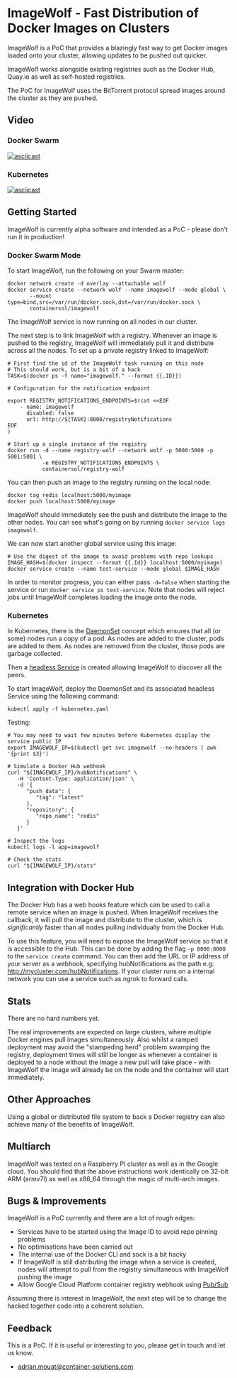 ImageWolf - Fast Distribution of Docker Images on Clusters
==========================================================

ImageWolf is a PoC that provides a blazingly fast way to get Docker images
loaded onto your cluster, allowing updates to be pushed out quicker.

ImageWolf works alongside existing registries such as the Docker Hub, Quay.io
as well as self-hosted registries.

The PoC for ImageWolf uses the BitTorrent protocol spread images around the
cluster as they are pushed.

## Video

### Docker Swarm

[![asciicast](https://asciinema.org/a/DowEjf7Inqhtu4ZQsvZfA2b0j.png)](https://asciinema.org/a/DowEjf7Inqhtu4ZQsvZfA2b0j)

### Kubernetes

[![asciicast](https://asciinema.org/a/01rQtDxr67y4Gtu85KpBJ9cz2.png)](https://asciinema.org/a/01rQtDxr67y4Gtu85KpBJ9cz2)


## Getting Started

ImageWolf is currently alpha software and intended as a PoC - please don't run it in
production!

### Docker Swarm Mode

To start ImageWolf, run the following on your Swarm master:

```
docker network create -d overlay --attachable wolf
docker service create --network wolf --name imagewolf --mode global \
       --mount type=bind,src=/var/run/docker.sock,dst=/var/run/docker.sock \
       containersol/imagewolf
```

The ImageWolf service is now running on all nodes in our cluster.

The next step is to link ImageWolf with a registry. Whenever an image is pushed to
the registry, ImageWolf will immediately pull it and distribute across all the
nodes. To set up a private registry linked to ImageWolf:


```
# First find the id of the ImageWolf task running on this node
# This should work, but is a bit of a hack
TASK=$(docker ps -f name="imagewolf." --format {{.ID}})

# Configuration for the notification endpoint

export REGISTRY_NOTIFICATIONS_ENDPOINTS=$(cat <<EOF
    - name: imagewolf
      disabled: false
      url: http://${TASK}:8000/registryNotifications
EOF
)

# Start up a single instance of the registry
docker run -d --name registry-wolf --network wolf -p 5000:5000 -p 5001:5001 \
           -e REGISTRY_NOTIFICATIONS_ENDPOINTS \
           containersol/registry-wolf
```


You can then push an image to the registry running on the local node:

```
docker tag redis localhost:5000/myimage
docker push localhost:5000/myimage
```

ImageWolf should immediately see the push and distribute the image to the other
nodes. You can see what's going on by running `docker service logs imagewolf`.

We can now start another global service using this image:

```
# Use the digest of the image to avoid problems with repo lookups
IMAGE_HASH=$(docker inspect --format {{.Id}} localhost:5000/myimage)
docker service create --name test-service --mode global $IMAGE_HASH
```

In order to monitor progress, you can either pass `-d=false` when starting the
service or run `docker service ps test-service`. Note that nodes will reject
jobs until ImageWolf completes loading the image onto the node.

### Kubernetes

In Kubernetes, there is the [DaemonSet](https://kubernetes.io/docs/concepts/workloads/controllers/daemonset/)
concept which ensures that all (or some) nodes run a copy of a pod. As nodes
are added to the cluster, pods are added to them. As nodes are removed from the
cluster, those pods are garbage collected.

Then a [headless Service](https://kubernetes.io/docs/concepts/services-networking/service/#headless-services)
is created allowing ImageWolf to discover all the peers.


To start ImageWolf, deploy the DaemonSet and its associated headless Service using
the following command:

```
kubectl apply -f kubernetes.yaml
```

Testing:

```
# You may need to wait few minutes before Kubernetes display the service public IP
export IMAGEWOLF_IP=$(kubectl get svc imagewolf --no-headers | awk '{print $3}')

# Simulate a Docker Hub webhook
curl "${IMAGEWOLF_IP}/hubNotifications" \
   -H 'Content-Type: application/json' \
   -d '{
      "push_data": {
         "tag": "latest"
      },
      "repository": {
         "repo_name": "redis"
      }
   }'

# Inspect the logs
kubectl logs -l app=imagewolf

# Check the stats
curl "${IMAGEWOLF_IP}/stats"
```

## Integration with Docker Hub

The Docker Hub has a web hooks feature which can be used to call a remote
service when an image is pushed. When ImageWolf receives the callback, it will
pull the image and distribute to the cluster, which is *significantly*
faster than all nodes pulling individually from the Docker Hub.

To use this feature, you will need to expose the ImageWolf service so that it is
accessible to the Hub. This can be done by adding the flag `-p 8000:8000` to the
`service create` command. You can then add the URL or IP address of your server
as a webhook, specifying hubNotifications as the path e.g:
http://mycluster.com/hubNotifications. If your cluster runs on a internal
network you can use a service such as ngrok to forward calls.

## Stats

There are no hard numbers yet.

The real improvements are expected on large clusters, where multiple Docker
engines pull images simultaneously. Also whilst a ramped deployment may avoid
the "stampeding herd" problem swamping the registry, deployment times will still
be longer as whenever a container is deployed to a node without the image a new
pull will take place - with ImageWolf the image will already be on the node and
the container will start immediately.

## Other Approaches

Using a global or distributed file system to back a Docker registry can also
achieve many of the benefits of ImageWolf.

## Multiarch

ImageWolf was tested on a Raspberry PI cluster as well as in the Google cloud. You
should find that the above instructions work identically on 32-bit ARM (armv7l)
as well as x86_64 through the magic of multi-arch images.

## Bugs & Improvements

ImageWolf is a PoC currently and there are a lot of rough edges:

 - Services have to be started using the Image ID to avoid repo pinning problems
 - No optimisations have been carried out
 - The internal use of the Docker CLI and sock is a bit hacky
 - If ImageWolf is still distributing the image when a service is created, nodes
   will attempt to pull from the registry simultaneous with ImageWolf pushing
   the image
 - Allow Google Cloud Platform container registry webhook using [Pub/Sub](https://cloud.google.com/container-registry/docs/configuring-notifications)

Assuming there is interest in ImageWolf, the next step will be to change the hacked
together code into a coherent solution.

## Feedback

This is a PoC. If it is useful or interesting to you, please get in touch and
let us know.

 - adrian.mouat@container-solutions.com
